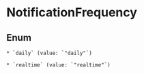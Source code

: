 
# NotificationFrequency

## Enum


    * `daily` (value: `"daily"`)

    * `realtime` (value: `"realtime"`)



